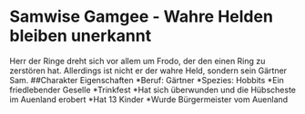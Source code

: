# Samwise Gamgee - Wahre Helden bleiben unerkannt
Herr der Ringe dreht sich vor allem um Frodo, der den einen Ring zu zerstören hat. Allerdings ist nicht er der wahre Held, sondern sein Gärtner Sam.
##Charakter Eigenschaften
*Beruf: Gärtner
*Spezies: Hobbits
*Ein friedlebender Geselle
*Trinkfest
*Hat sich überwunden und die Hübscheste im Auenland erobert
*Hat 13 Kinder
*Wurde Bürgermeister vom Auenland
